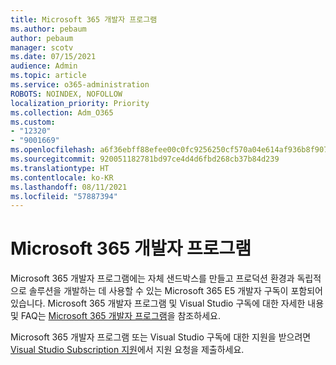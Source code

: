 ```yaml
---
title: Microsoft 365 개발자 프로그램
ms.author: pebaum
author: pebaum
manager: scotv
ms.date: 07/15/2021
audience: Admin
ms.topic: article
ms.service: o365-administration
ROBOTS: NOINDEX, NOFOLLOW
localization_priority: Priority
ms.collection: Adm_O365
ms.custom:
- "12320"
- "9001669"
ms.openlocfilehash: a6f36ebff88efee00c0fc9256250cf570a04e614af936b8f907d564e0e82398f
ms.sourcegitcommit: 920051182781bd97ce4d4d6fbd268cb37b84d239
ms.translationtype: HT
ms.contentlocale: ko-KR
ms.lasthandoff: 08/11/2021
ms.locfileid: "57887394"
---
```

# <a name="microsoft-365-developer-program"></a>Microsoft 365 개발자 프로그램

Microsoft 365 개발자 프로그램에는 자체 샌드박스를 만들고 프로덕션 환경과 독립적으로 솔루션을 개발하는 데 사용할 수 있는 Microsoft 365 E5 개발자 구독이 포함되어 있습니다. Microsoft 365 개발자 프로그램 및 Visual Studio 구독에 대한 자세한 내용 및 FAQ는 [Microsoft 365 개발자 프로그램](https://docs.microsoft.com/office/developer-program/microsoft-365-developer-program)을 참조하세요.

Microsoft 365 개발자 프로그램 또는 Visual Studio 구독에 대한 지원을 받으려면 [Visual Studio Subscription 지원](https://visualstudio.microsoft.com/subscriptions/support/)에서 지원 요청을 제출하세요.